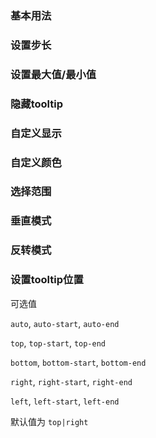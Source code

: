 <script setup>
import BaseExample from "../../examples/slider/base.vue"
import BaseExampleCode from "../../examples/slider/base.vue?raw"

import StepExample from "../../examples/slider/step.vue"
import StepExampleCode from "../../examples/slider/step.vue?raw"

import ScopeExample from "../../examples/slider/scope.vue"
import ScopeExampleCode from "../../examples/slider/scope.vue?raw"

import TooltipExample from "../../examples/slider/tooltip.vue"
import TooltipExampleCode from "../../examples/slider/tooltip.vue?raw"

import FormatterExample from "../../examples/slider/formatter.vue"
import FormatterExampleCode from "../../examples/slider/formatter.vue?raw"

import CustomExample from "../../examples/slider/custom.vue"
import CustomExampleCode from "../../examples/slider/custom.vue?raw"

import RangeExample from "../../examples/slider/range.vue"
import RangeExampleCode from "../../examples/slider/range.vue?raw"

import VerticalExample from "../../examples/slider/vertical.vue"
import VerticalExampleCode from "../../examples/slider/vertical.vue?raw"

import ReverseExample from "../../examples/slider/reverse.vue"
import ReverseExampleCode from "../../examples/slider/reverse.vue?raw"

import PlacementExample from "../../examples/slider/placement.vue"
import PlacementExampleCode from "../../examples/slider/placement.vue?raw"
</script>

### 基本用法

<ExamplePreview :code="BaseExampleCode">
  <BaseExample />
</ExamplePreview>

### 设置步长

<ExamplePreview :code="StepExampleCode">
  <StepExample />
</ExamplePreview>

### 设置最大值/最小值

<ExamplePreview :code="ScopeExampleCode">
  <ScopeExample />
</ExamplePreview>

### 隐藏tooltip

<ExamplePreview :code="TooltipExampleCode">
  <TooltipExample />
</ExamplePreview>

### 自定义显示

<ExamplePreview :code="FormatterExampleCode">
  <FormatterExample />
</ExamplePreview>

### 自定义颜色

<ExamplePreview :code="CustomExampleCode">
  <CustomExample />
</ExamplePreview>

### 选择范围

<ExamplePreview :code="RangeExampleCode">
  <RangeExample />
</ExamplePreview>

### 垂直模式

<ExamplePreview :code="VerticalExampleCode">
  <VerticalExample />
</ExamplePreview>

### 反转模式

<ExamplePreview :code="ReverseExampleCode">
  <ReverseExample />
</ExamplePreview>

### 设置tooltip位置

可选值

`auto`, `auto-start`, `auto-end`

`top`, `top-start`, `top-end`

`bottom`, `bottom-start`, `bottom-end`

`right`, `right-start`, `right-end`

`left`, `left-start`, `left-end`

默认值为 `top|right`

<ExamplePreview :code="PlacementExampleCode">
  <PlacementExample />
</ExamplePreview>
